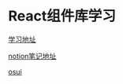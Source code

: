 # React组件库学习
[学习地址](https://gitee.com/iceycc/zhufeng-react-assembly)

[notion笔记地址](https://www.notion.so/bingyang/4-React-c7f8bfcf98004e07922cf2de06ea0b9d)

[osui](https://gitee.com/iceycc/osui)